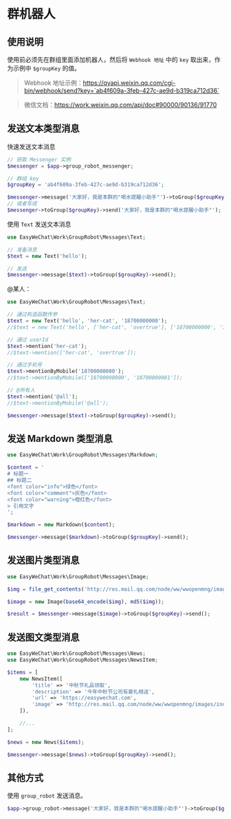 # 群机器人

## 使用说明

使用前必须先在群组里面添加机器人，然后将 `Webhook 地址` 中的 `key` 取出来，作为示例中 `$groupKey` 的值。

> Webhook 地址示例：<https://qyapi.weixin.qq.com/cgi-bin/webhook/send?key=`ab4f609a-3feb-427c-ae9d-b319ca712d36`>

> 微信文档：<https://work.weixin.qq.com/api/doc#90000/90136/91770>

## 发送文本类型消息

快速发送文本消息

```php
// 获取 Messenger 实例
$messenger = $app->group_robot_messenger;

// 群组 key
$groupKey = 'ab4f609a-3feb-427c-ae9d-b319ca712d36';

$messenger->message('大家好，我是本群的"喝水提醒小助手"')->toGroup($groupKey)->send();
// 或者写成
$messenger->toGroup($groupKey)->send('大家好，我是本群的"喝水提醒小助手"');
```

使用 `Text` 发送文本消息

```php
use EasyWeChat\Work\GroupRobot\Messages\Text;

// 准备消息
$text = new Text('hello');

// 发送
$messenger->message($text)->toGroup($groupKey)->send();
```

@某人：

```php
use EasyWeChat\Work\GroupRobot\Messages\Text;

// 通过构造函数传参
$text = new Text('hello', 'her-cat', '18700000000');
//$text = new Text('hello', ['her-cat', 'overtrue'], ['18700000000', '18700000001']);

// 通过 userId
$text->mention('her-cat');
//$text->mention(['her-cat', 'overtrue']);

// 通过手机号
$text->mentionByMobile('18700000000');
//$text->mentionByMobile(['18700000000', '18700000001']);

// @所有人
$text->mention('@all');
//$text->mentionByMobile('@all');

$messenger->message($text)->toGroup($groupKey)->send();
```

## 发送 Markdown 类型消息

```php
use EasyWeChat\Work\GroupRobot\Messages\Markdown;

$content = '
# 标题一
## 标题二
<font color="info">绿色</font>
<font color="comment">灰色</font>
<font color="warning">橙红色</font>
> 引用文字
';

$markdown = new Markdown($content);

$messenger->message($markdown)->toGroup($groupKey)->send();
```

## 发送图片类型消息

```php
use EasyWeChat\Work\GroupRobot\Messages\Image;

$img = file_get_contents('http://res.mail.qq.com/node/ww/wwopenmng/images/independent/doc/test_pic_msg1.png');

$image = new Image(base64_encode($img), md5($img));

$result = $messenger->message($image)->toGroup($groupKey)->send();
```

## 发送图文类型消息

```php
use EasyWeChat\Work\GroupRobot\Messages\News;
use EasyWeChat\Work\GroupRobot\Messages\NewsItem;

$items = [
    new NewsItem([
        'title' => '中秋节礼品领取',
        'description' => '今年中秋节公司有豪礼相送',
        'url' => 'https://easywechat.com',
        'image' => 'http://res.mail.qq.com/node/ww/wwopenmng/images/independent/doc/test_pic_msg1.png',
    ]),

    //...
];

$news = new News($items);

$messenger->message($news)->toGroup($groupKey)->send();
```

## 其他方式

使用 `group_robot` 发送消息。

```php
$app->group_robot->message('大家好，我是本群的"喝水提醒小助手"')->toGroup($groupKey)->send();
```
